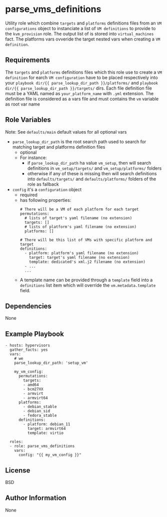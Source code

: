 parse_vms_definitions
=========

Utility role which combine `targets` and `platforms` definitions files from an `VM configurations` object to instanciate a list of `VM definitions` to provide to the `kvm_provision` role.
The output list of is stored into `virtual_machines` fact.
The platforms vars ovveride the target nested vars when creating a `VM definition`.

Requirements
------------

The `targets` and `platforms` definitions files which this role use to create a `VM definition` for earch `VM configuration` have to be placed respectively into your `playbook dir/{{ parse_lookup_dir_path }}/platforms/` and `playbook dir/{{ parse_lookup_dir_path }}/targets/` dirs.
Each file definition file must be a YAML named as `your_platform_name` with `.yml` extension.
The definition file is considered as a vars file and must contains the `vm` variable as root var name

Role Variables
--------------
Note: See `defaults/main` default values for all optional vars
- `parse_lookup_dir_path` is the root search path used to search for matching target and platforms definition files
  - optional
  - For instance:
    - if `parse_lookup_dir_path` ha value `vm_setup`, then will search definitions in `vm_setup/targets/` and `vm_setup/platforms/` folders
    - otherwise if any of these is missing then will search definitions into `defaults/targets/` and `defaults/platforms/` folders of the role as fallback
- `config` it's a `configuration` object
  - required
  - has following properties:
    ```
    # There will be a VM of each platform for each target
    permutations: 
      # lists of target's yaml filename (no extension)
      targets: [] 
      # lists of platform's yaml filename (no extension)
      platforms: [] 

    # There will be this list of VMs with specific platform and target
    definitions: 
      - platform: platform's yaml filename (no extension)
        target: target's yaml filename (no extension)
        template: dedicated's xml.j2 filename (no extension)
      - ...
      ...
    ```
  - A template name can be provided through a `template` field into a `definitions` list item which will override the `vm.metadata.template` field.

Dependencies
------------

None

Example Playbook
----------------

```
- hosts: hypervisors
  gather_facts: yes
  vars:
    # we 
    parse_lookup_dir_path: 'setup_vm'

    my_vm_config:
      permutations: 
        targets:
        - amd64
        - bcm27XX
        - armvirt
        - armvirt64
      platforms:
        - debian_stable
        - debian_sid
        - fedora_stable
      definitions: 
        - platform: debian_11
          target: armvirt64
          template: virtio
  
  roles:
  - role: parse_vms_definitions
    vars:
      config: "{{ my_vm_config }}"
```
License
-------

BSD

Author Information
------------------

None
